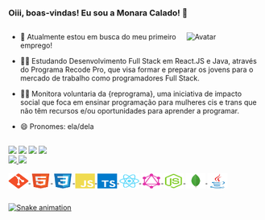 ### Oiii, boas-vindas! Eu sou a Monara Calado! 👋

##

<img align="right" alt="Avatar" heigth="150" width="150" src="https://cdn.discordapp.com/attachments/914681088847261770/914681426358726686/avatar.png">

- 🔭 Atualmente estou em busca do meu primeiro emprego!
- 👩‍💻 Estudando Desenvolvimento Full Stack em React.JS e Java, através do Programa Recode Pro, que visa formar e preparar os jovens para o mercado de trabalho como programadores Full Stack.
- 🙋‍♀️ Monitora voluntaria da {reprograma}, uma iniciativa de impacto social que foca em ensinar programação para mulheres cis e trans que não têm recursos e/ou oportunidades para aprender a programar.
- 😄 Pronomes: ela/dela

  
  ##
  
<div> 
  <a href="https://www.linkedin.com/in/monaracalado" target="_blank"><img src="https://img.shields.io/badge/-Monara%20Calado-%230077B5?style=fflat-square&logo=linkedin&logoColor=white" target="_blank"></a> 
  <a href="https://twitter.com/caladomonara" target="_blank"><img src="https://img.shields.io/badge/-@caladomonara-1DA1F2?style=flat-square&logo=twitter&logoColor=white" target="_blank"></a>
  <a href = "mailto:monaracalado@gmail.com"><img src="https://img.shields.io/badge/-monaracalado@gmail.com-D14836?style=flat-square&logo=gmail&logoColor=white" target="_blank"></a>
  <a href="https://instagram.com/monaracalado" target="_blank"><img src="https://img.shields.io/badge/-monaracalado-%23E4405F?style=fflat-square&logo=instagram&logoColor=white" target="_blank"></a>
 
</div>

  

 <div>
  <a href="https://github.com/monaracalado">
  <img height="160em" src="https://github-readme-stats.vercel.app/api?username=monaracalado&show_icons=true&theme=dracula&include_all_commits=true&count_private=true"/>
  <img height="160em" src="https://github-readme-stats.vercel.app/api/top-langs/?username=monaracalado&layout=compact&langs_count=7&theme=dracula"/>
   
   <div style="display: inline_block"><br>
  <img align="center" alt="Git" height="30" width="40" src="https://raw.githubusercontent.com/devicons/devicon/master/icons/git/git-original.svg">
  <img align="center" alt="HTML" height="30" width="40" src="https://raw.githubusercontent.com/devicons/devicon/master/icons/html5/html5-original.svg">
  <img align="center" alt="CSS" height="30" width="40" src="https://raw.githubusercontent.com/devicons/devicon/master/icons/css3/css3-original.svg">
  <img align="center" alt="Js" height="30" width="40" src="https://raw.githubusercontent.com/devicons/devicon/master/icons/javascript/javascript-plain.svg">
  <img align="center" alt="Ts" height="30" width="40" src="https://raw.githubusercontent.com/devicons/devicon/master/icons/typescript/typescript-plain.svg">
  <img align="center" alt="React" height="30" width="40" src="https://raw.githubusercontent.com/devicons/devicon/master/icons/react/react-original.svg">
  <img align="center" alt="GraphQL" height="30" width="40" src="https://raw.githubusercontent.com/devicons/devicon/master/icons/graphql/graphql-plain.svg">
  <img align="center" alt="Node" height="30" width="40" src="https://raw.githubusercontent.com/devicons/devicon/master/icons/nodejs/nodejs-original.svg">
  <img align="center" alt="Mongodb" height="30" width="40" src="https://raw.githubusercontent.com/devicons/devicon/master/icons/mongodb/mongodb-original.svg">
  <img align="center" alt="Java" height="30" width="40" src="https://raw.githubusercontent.com/devicons/devicon/master/icons/java/java-original.svg">
</div>
   
   ##
   
 ![Snake animation](https://github.com/monaracalado/monaracalado/blob/output/github-contribution-grid-snake.svg)
   
</div>
